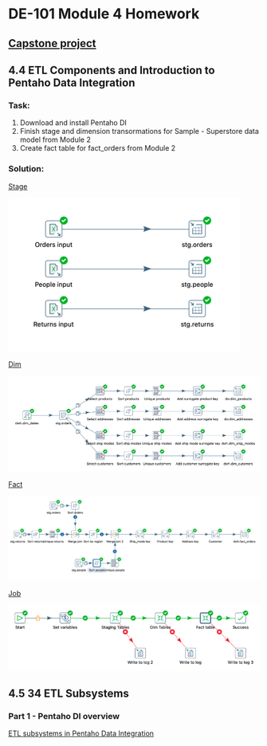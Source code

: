 # DE-101 Module 4 Homework

## [Capstone project](capstone.md)

## 4.4 ETL Components and Introduction to Pentaho Data Integration

### Task:
1. Download and install Pentaho DI
2. Finish stage and dimension transormations for Sample - Superstore data model from Module 2
3. Create fact table for fact_orders from Module 2

### Solution:
[Stage](./4/practice/stage.ktr)

![](./4/practice/images/stage.png)

[Dim](./4/practice/dim.ktr)

![](./4/practice/images/dim.png)

[Fact](./4/practice/fact.ktr)

![](./4/practice/images/fact.png)

[Job](./4/practice/job.kjb)

![](./4/practice/images/job.png)

## 4.5 34 ETL Subsystems

### Part 1 - Pentaho DI overview

[ETL subsystems in Pentaho Data Integration](./5/etl%20subsystems.md)







